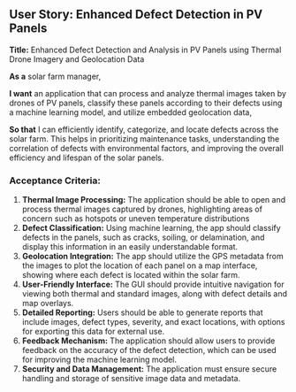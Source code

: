 ## User Story: Enhanced Defect Detection in PV Panels

**Title:** Enhanced Defect Detection and Analysis in PV Panels using Thermal Drone Imagery and Geolocation Data

**As a** solar farm manager,

**I want** an application that can process and analyze thermal images taken by drones of PV panels, classify these panels according to their defects using a machine learning model, and utilize embedded geolocation data,

**So that** I can efficiently identify, categorize, and locate defects across the solar farm. This helps in prioritizing maintenance tasks, understanding the correlation of defects with environmental factors, and improving the overall efficiency and lifespan of the solar panels.

### Acceptance Criteria:

1. **Thermal Image Processing:** The application should be able to open and process thermal images captured by drones, highlighting areas of concern such as hotspots or uneven temperature distributions
2. **Defect Classification:** Using machine learning, the app should classify defects in the panels, such as cracks, soiling, or delamination, and display this information in an easily understandable format.
3. **Geolocation Integration:** The app should utilize the GPS metadata from the images to plot the location of each panel on a map interface, showing where each defect is located within the solar farm.
4. **User-Friendly Interface:** The GUI should provide intuitive navigation for viewing both thermal and standard images, along with defect details and map overlays.
5. **Detailed Reporting:** Users should be able to generate reports that include images, defect types, severity, and exact locations, with options for exporting this data for external use.
6. **Feedback Mechanism:** The application should allow users to provide feedback on the accuracy of the defect detection, which can be used for improving the machine learning model.
7. **Security and Data Management:** The application must ensure secure handling and storage of sensitive image data and metadata.
```
